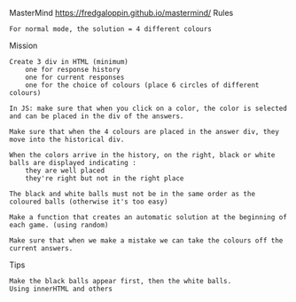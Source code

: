 MasterMind
https://fredgaloppin.github.io/mastermind/
Rules

    For normal mode, the solution = 4 different colours

Mission

    Create 3 div in HTML (minimum)
        one for response history
        one for current responses
        one for the choice of colours (place 6 circles of different colours)

    In JS: make sure that when you click on a color, the color is selected and can be placed in the div of the answers.

    Make sure that when the 4 colours are placed in the answer div, they move into the historical div.

    When the colors arrive in the history, on the right, black or white balls are displayed indicating :
        they are well placed
        they're right but not in the right place

    The black and white balls must not be in the same order as the coloured balls (otherwise it's too easy)

    Make a function that creates an automatic solution at the beginning of each game. (using random)

    Make sure that when we make a mistake we can take the colours off the current answers.

Tips

    Make the black balls appear first, then the white balls.
    Using innerHTML and others
    
